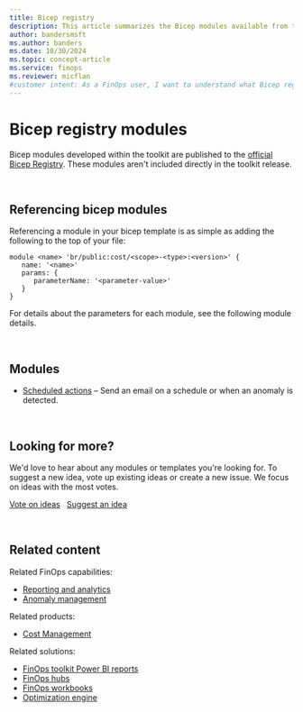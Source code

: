 ```yaml
---
title: Bicep registry
description: This article summarizes the Bicep modules available from the FinOps toolkit and provides guidance on how to reference them in your templates.
author: bandersmsft
ms.author: banders
ms.date: 10/30/2024
ms.topic: concept-article
ms.service: finops
ms.reviewer: micflan
#customer intent: As a FinOps user, I want to understand what Bicep registry modules are available from the FinOps toolkit.
---
```


<!-- markdownlint-disable-next-line MD025 -->
# Bicep registry modules

Bicep modules developed within the toolkit are published to the [official Bicep Registry](https://azure.github.io/bicep-registry-modules). These modules aren't included directly in the toolkit release.

<br>

## Referencing bicep modules

Referencing a module in your bicep template is as simple as adding the following to the top of your file:

```bicep
module <name> 'br/public:cost/<scope>-<type>:<version>' {
   name: '<name>'
   params: {
      parameterName: '<parameter-value>'
   }
}
```

For details about the parameters for each module, see the following module details.

<br>

## Modules

<!--
- [Exports](exports.md) – Publish Cost Management datasets to a storage account ad-hoc or on a recurring schedule.
-->

- [Scheduled actions](scheduled-actions.md) – Send an email on a schedule or when an anomaly is detected.

<br>

## Looking for more?

We'd love to hear about any modules or templates you're looking for. To suggest a new idea, vote up existing ideas or create a new issue. We focus on ideas with the most votes.

[Vote on ideas](https://github.com/microsoft/finops-toolkit/issues?q=is%3Aissue+is%3Aopen+label%3A%22Solution%3A+Bicep+Registry%22+sort%3Areactions-%2B1-desc) &nbsp; [Suggest an idea](https://aka.ms/ftk/ideas)

<br>

## Related content

Related FinOps capabilities:

- [Reporting and analytics](../../framework/understand/reporting.md)
- [Anomaly management](../../framework/understand/anomalies.md)

Related products:

- [Cost Management](/azure/cost-management-billing/costs/)

Related solutions:

- [FinOps toolkit Power BI reports](../power-bi/reports.md)
- [FinOps hubs](../hubs/finops-hubs-overview.md)
- [FinOps workbooks](../workbooks/finops-workbooks-overview.md)
- [Optimization engine](../optimization-engine/overview.md)

<br>
